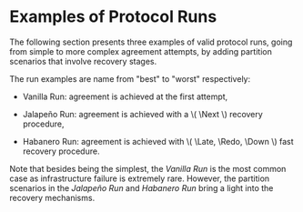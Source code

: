 $$
\newcommand \Next {\mathit{next}}
\newcommand \Late {\mathit{late}}
\newcommand \Redo {\mathit{redo}}
\newcommand \Down {\mathit{down}}
$$

# Examples of Protocol Runs

The following section presents three examples of valid protocol runs, going from
simple to more complex agreement attempts, by adding partition scenarios that involve
recovery stages.

The run examples are name from "best" to "worst" respectively:

- Vanilla Run: agreement is achieved at the first attempt,
 
- Jalapeño Run: agreement is achieved with a \\( \Next \\) recovery procedure,

- Habanero Run: agreement is achieved with \\( \Late, \Redo, \Down \\) fast recovery
procedure.

Note that besides being the simplest, the _Vanilla Run_ is the most common case as
infrastructure failure is extremely rare. However, the partition scenarios in the
_Jalapeño Run_ and _Habanero Run_ bring a light into the recovery mechanisms.
